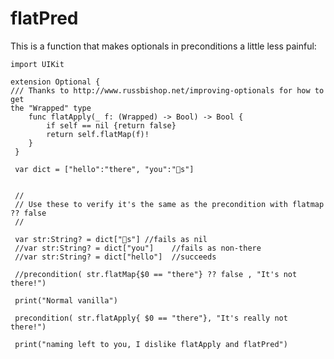 # flatPred

This is a function that makes optionals in preconditions a little less painful:



    import UIKit

    extension Optional {
    /// Thanks to http://www.russbishop.net/improving-optionals for how to get
    the "Wrapped" type
        func flatApply(_ f: (Wrapped) -> Bool) -> Bool {
            if self == nil {return false}
            return self.flatMap(f)!
        }
     }

     var dict = ["hello":"there", "you":"🐨s"]


     //
     // Use these to verify it's the same as the precondition with flatmap ?? false
     //

     var str:String? = dict["🐨s"] //fails as nil
     //var str:String? = dict["you"]    //fails as non-there
     //var str:String? = dict["hello"]  //succeeds

     //precondition( str.flatMap{$0 == "there"} ?? false , "It's not there!")

     print("Normal vanilla")

     precondition( str.flatApply{ $0 == "there"}, "It's really not there!")

     print("naming left to you, I dislike flatApply and flatPred")


